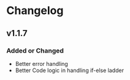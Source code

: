 <!-- Changelog -->
# Changelog

## v1.1.7

### Added or Changed
- Better error handling
- Better Code logic in handling if-else ladder
